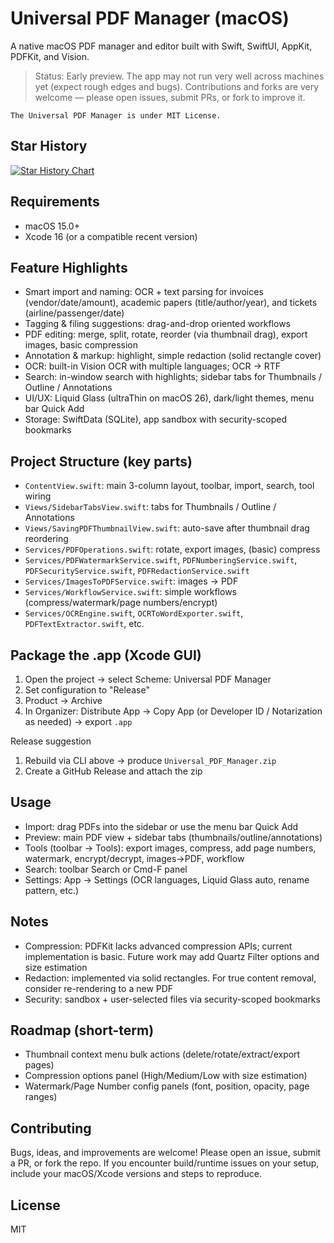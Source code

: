 # Universal PDF Manager (macOS)

A native macOS PDF manager and editor built with Swift, SwiftUI, AppKit, PDFKit, and Vision.

> Status: Early preview. The app may not run very well across machines yet (expect rough edges and bugs). Contributions and forks are very welcome — please open issues, submit PRs, or fork to improve it.

`The Universal PDF Manager is under MIT License. `

## Star History

<a href="https://www.star-history.com/#alexlam0206/UniversalPDF_Manager&type=date&legend=top-left">
 <picture>
   <source media="(prefers-color-scheme: dark)" srcset="https://api.star-history.com/svg?repos=alexlam0206/UniversalPDF_Manager&type=date&theme=dark&legend=top-left" />
   <source media="(prefers-color-scheme: light)" srcset="https://api.star-history.com/svg?repos=alexlam0206/UniversalPDF_Manager&type=date&legend=top-left" />
   <img alt="Star History Chart" src="https://api.star-history.com/svg?repos=alexlam0206/UniversalPDF_Manager&type=date&legend=top-left" />
 </picture>
</a>

## Requirements
- macOS 15.0+
- Xcode 16 (or a compatible recent version)

## Feature Highlights
- Smart import and naming: OCR + text parsing for invoices (vendor/date/amount), academic papers (title/author/year), and tickets (airline/passenger/date)
- Tagging & filing suggestions: drag-and-drop oriented workflows
- PDF editing: merge, split, rotate, reorder (via thumbnail drag), export images, basic compression
- Annotation & markup: highlight, simple redaction (solid rectangle cover)
- OCR: built-in Vision OCR with multiple languages; OCR → RTF
- Search: in-window search with highlights; sidebar tabs for Thumbnails / Outline / Annotations
- UI/UX: Liquid Glass (ultraThin on macOS 26), dark/light themes, menu bar Quick Add
- Storage: SwiftData (SQLite), app sandbox with security-scoped bookmarks

## Project Structure (key parts)
- `ContentView.swift`: main 3-column layout, toolbar, import, search, tool wiring
- `Views/SidebarTabsView.swift`: tabs for Thumbnails / Outline / Annotations
- `Views/SavingPDFThumbnailView.swift`: auto-save after thumbnail drag reordering
- `Services/PDFOperations.swift`: rotate, export images, (basic) compress
- `Services/PDFWatermarkService.swift`, `PDFNumberingService.swift`, `PDFSecurityService.swift`, `PDFRedactionService.swift`
- `Services/ImagesToPDFService.swift`: images → PDF
- `Services/WorkflowService.swift`: simple workflows (compress/watermark/page numbers/encrypt)
- `Services/OCREngine.swift`, `OCRToWordExporter.swift`, `PDFTextExtractor.swift`, etc.

## Package the .app (Xcode GUI)
1. Open the project → select Scheme: Universal PDF Manager
2. Set configuration to "Release"
3. Product → Archive
4. In Organizer: Distribute App → Copy App (or Developer ID / Notarization as needed) → export `.app`

Release suggestion
1) Rebuild via CLI above → produce `Universal_PDF_Manager.zip`
2) Create a GitHub Release and attach the zip

## Usage
- Import: drag PDFs into the sidebar or use the menu bar Quick Add
- Preview: main PDF view + sidebar tabs (thumbnails/outline/annotations)
- Tools (toolbar → Tools): export images, compress, add page numbers, watermark, encrypt/decrypt, images→PDF, workflow
- Search: toolbar Search or Cmd-F panel
- Settings: App → Settings (OCR languages, Liquid Glass auto, rename pattern, etc.)

## Notes
- Compression: PDFKit lacks advanced compression APIs; current implementation is basic. Future work may add Quartz Filter options and size estimation
- Redaction: implemented via solid rectangles. For true content removal, consider re-rendering to a new PDF
- Security: sandbox + user-selected files via security-scoped bookmarks

## Roadmap (short-term)
- Thumbnail context menu bulk actions (delete/rotate/extract/export pages)
- Compression options panel (High/Medium/Low with size estimation)
- Watermark/Page Number config panels (font, position, opacity, page ranges)

## Contributing
Bugs, ideas, and improvements are welcome! Please open an issue, submit a PR, or fork the repo. If you encounter build/runtime issues on your setup, include your macOS/Xcode versions and steps to reproduce.

## License
MIT 
